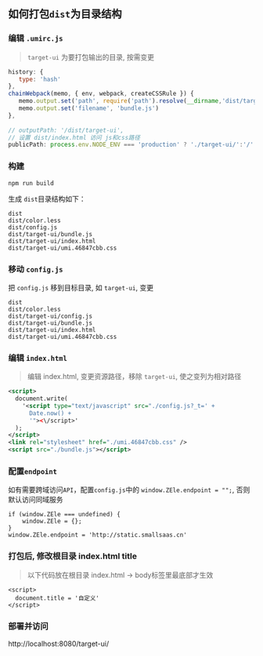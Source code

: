 ## 如何打包`dist`为目录结构

### 编辑 `.umirc.js`
> `target-ui` 为要打包输出的目录, 按需变更
>
```js
history: {
   type: 'hash'
},
chainWebpack(memo, { env, webpack, createCSSRule }) {
   memo.output.set('path', require('path').resolve(__dirname,'dist/target-ui'))
   memo.output.set('filename', 'bundle.js')
},
  
// outputPath: '/dist/target-ui',
// 设置 dist/index.html 访问 js和css路径
publicPath: process.env.NODE_ENV === 'production' ? './target-ui/':'/'
```

### 构建
```shell
npm run build
```
生成 `dist`目录结构如下：
```
dist
dist/color.less
dist/config.js
dist/target-ui/bundle.js
dist/target-ui/index.html
dist/target-ui/umi.46847cbb.css
```


### 移动 `config.js`
把 `config.js` 移到目标目录, 如 `target-ui`, 变更
```
dist
dist/color.less
dist/target-ui/config.js
dist/target-ui/bundle.js
dist/target-ui/index.html
dist/target-ui/umi.46847cbb.css
```

### 编辑 `index.html`
> 编辑 index.html, 变更资源路径，移除 `target-ui`, 使之变列为相对路径
>
```xml
<script>
  document.write(
    '<script type="text/javascript" src="./config.js?_t=' +
      Date.now() +
      '"><\/script>'
  );
</script>
<link rel="stylesheet" href="./umi.46847cbb.css" />
<script src="./bundle.js"></script>
```

### 配置`endpoint`
如有需要跨域访问`API`，配置`config.js`中的 `window.ZEle.endpoint = "";`, 否则默认访问同域服务

```
if (window.ZEle === undefined) {
    window.ZEle = {};
}
window.ZEle.endpoint = 'http://static.smallsaas.cn'
```


### 打包后, 修改根目录 index.html title
> 以下代码放在根目录 index.html -> body标签里最底部才生效
```
<script>
  document.title = '自定义'
</script> 
```


### 部署并访问
http://localhost:8080/target-ui/
